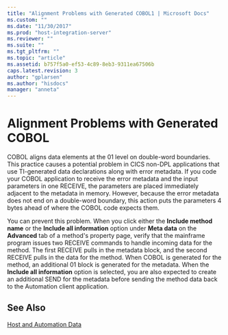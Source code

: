 ```yaml
---
title: "Alignment Problems with Generated COBOL1 | Microsoft Docs"
ms.custom: ""
ms.date: "11/30/2017"
ms.prod: "host-integration-server"
ms.reviewer: ""
ms.suite: ""
ms.tgt_pltfrm: ""
ms.topic: "article"
ms.assetid: b757f5a0-ef53-4c89-8eb3-9311ea67506b
caps.latest.revision: 3
author: "gplarsen"
ms.author: "hisdocs"
manager: "anneta"
---
```

# Alignment Problems with Generated COBOL
COBOL aligns data elements at the 01 level on double-word boundaries. This practice causes a potential problem in CICS non-DPL applications that use TI-generated data declarations along with error metadata. If you code your COBOL application to receive the error metadata and the input parameters in one RECEIVE, the parameters are placed immediately adjacent to the metadata in memory. However, because the error metadata does not end on a double-word boundary, this action puts the parameters 4 bytes ahead of where the COBOL code expects them.  
  
 You can prevent this problem. When you click either the **Include method name** or the **Include all information** option under **Meta data** on the **Advanced** tab of a method's property page, verify that the mainframe program issues two RECEIVE commands to handle incoming data for the method. The first RECEIVE pulls in the metadata block, and the second RECEIVE pulls in the data for the method. When COBOL is generated for the method, an additional 01 block is generated for the metadata. When the **Include all information** option is selected, you are also expected to create an additional SEND for the metadata before sending the method data back to the Automation client application.  
  
## See Also  
 [Host and Automation Data](../core/host-and-automation-data1.md)